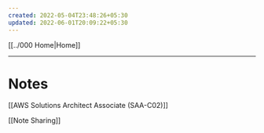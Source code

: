 ```yaml
---
created: 2022-05-04T23:48:26+05:30
updated: 2022-06-01T20:09:22+05:30
---
```

[[../000 Home|Home]]

---
# Notes
[[AWS Solutions Architect Associate (SAA-C02)]]

[[Note Sharing]]
